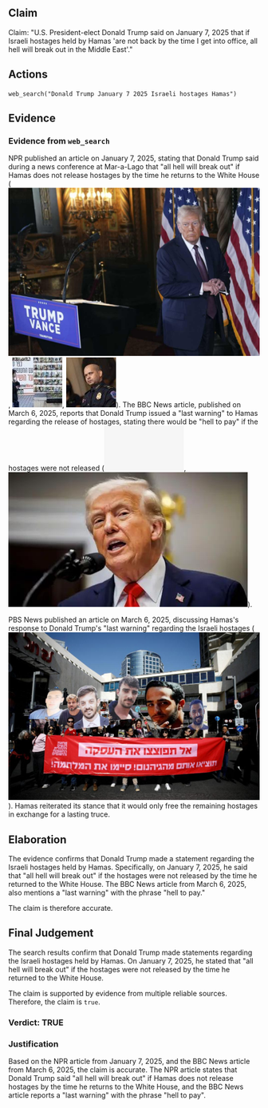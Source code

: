 ## Claim
Claim: "U.S. President-elect Donald Trump said on January 7, 2025 that if Israeli hostages held by Hamas 'are not back by the time I get into office, all hell will break out in the Middle East'."

## Actions
```
web_search("Donald Trump January 7 2025 Israeli hostages Hamas")
```

## Evidence
### Evidence from `web_search`
NPR published an article on January 7, 2025, stating that Donald Trump said during a news conference at Mar-a-Lago that "all hell will break out" if Hamas does not release hostages by the time he returns to the White House (![image 11255](media/2025-08-30_23-45-1756597528-426408.jpg), ![image 11256](media/2025-08-30_23-45-1756597529-653283.jpg), ![image 11257](media/2025-08-30_23-45-1756597532-070159.jpg)). The BBC News article, published on March 6, 2025, reports that Donald Trump issued a "last warning" to Hamas regarding the release of hostages, stating there would be "hell to pay" if the hostages were not released (![image 11260](media/2025-08-30_23-46-1756597560-075437.jpg), ![image 11261](media/2025-08-30_23-46-1756597560-335695.jpg)).

PBS News published an article on March 6, 2025, discussing Hamas's response to Donald Trump's "last warning" regarding the Israeli hostages (![image 11259](media/2025-08-30_23-45-1756597552-673645.jpg)). Hamas reiterated its stance that it would only free the remaining hostages in exchange for a lasting truce.


## Elaboration
The evidence confirms that Donald Trump made a statement regarding the Israeli hostages held by Hamas. Specifically, on January 7, 2025, he said that "all hell will break out" if the hostages were not released by the time he returned to the White House. The BBC News article from March 6, 2025, also mentions a "last warning" with the phrase "hell to pay."

The claim is therefore accurate.


## Final Judgement
The search results confirm that Donald Trump made statements regarding the Israeli hostages held by Hamas. On January 7, 2025, he stated that "all hell will break out" if the hostages were not released by the time he returned to the White House.

The claim is supported by evidence from multiple reliable sources. Therefore, the claim is `true`.

### Verdict: TRUE

### Justification
Based on the NPR article from January 7, 2025, and the BBC News article from March 6, 2025, the claim is accurate. The NPR article states that Donald Trump said "all hell will break out" if Hamas does not release hostages by the time he returns to the White House, and the BBC News article reports a "last warning" with the phrase "hell to pay".

